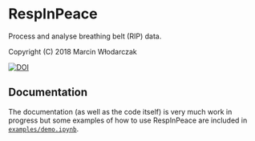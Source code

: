 # RespInPeace

Process and analyse breathing belt (RIP) data.

Copyright (C) 2018 Marcin Włodarczak

[![DOI](https://zenodo.org/badge/155872024.svg)](https://zenodo.org/badge/latestdoi/155872024)

## Documentation

The documentation (as well as the code itself) is very much work in
progress but some examples of how to use RespInPeace are included in
[`examples/demo.ipynb`](./examples/demo.ipynb).
